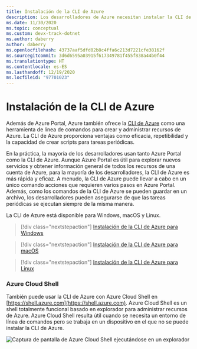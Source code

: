 ```yaml
---
title: Instalación de la CLI de Azure
description: Los desarrolladores de Azure necesitan instalar la CLI de Azure, de modo que en este artículo se describe por qué es necesaria la CLI y desde dónde descargarla e instalarla.
ms.date: 11/30/2020
ms.topic: conceptual
ms.custom: devx-track-dotnet
ms.author: daberry
author: daberry
ms.openlocfilehash: 43737aaf5dfd02b8c4ffa6c213d7221cfe38162f
ms.sourcegitcommit: 3d6d6595a03915f617349781f455f838a44b0f44
ms.translationtype: HT
ms.contentlocale: es-ES
ms.lasthandoff: 12/19/2020
ms.locfileid: "97701023"
---
```

# <a name="install-the-azure-cli"></a>Instalación de la CLI de Azure

Además de Azure Portal, Azure también ofrece la [CLI de Azure](/cli/azure/) como una herramienta de línea de comandos para crear y administrar recursos de Azure. La CLI de Azure proporciona ventajas como eficacia, repetibilidad y la capacidad de crear scripts para tareas periódicas.  

En la práctica, la mayoría de los desarrolladores usan tanto Azure Portal como la CLI de Azure. Aunque Azure Portal es útil para explorar nuevos servicios y obtener información general de todos los recursos de una cuenta de Azure, para la mayoría de los desarrolladores, la CLI de Azure es más rápida y eficaz.  A menudo, la CLI de Azure puede llevar a cabo en un único comando acciones que requieren varios pasos en Azure Portal.  Además, como los comandos de la CLI de Azure se pueden guardar en un archivo, los desarrolladores pueden asegurarse de que las tareas periódicas se ejecutan siempre de la misma manera.

La CLI de Azure está disponible para Windows, macOS y Linux.

> [!div class="nextstepaction"]
> [Instalación de la CLI de Azure para Windows](/cli/azure/install-azure-cli-windows?tabs=azure-cli)

> [!div class="nextstepaction"]
> [Instalación de la CLI de Azure para macOS](/cli/azure/install-azure-cli-macos)

> [!div class="nextstepaction"]
> [Instalación de la CLI de Azure para Linux](/cli/azure/install-azure-cli-linux)

### <a name="azure-cloud-shell"></a>Azure Cloud Shell

También puede usar la CLI de Azure con Azure Cloud Shell en [https://shell.azure.com](https://shell.azure.com).  Azure Cloud Shell es un shell totalmente funcional basado en explorador para administrar recursos de Azure.  Azure Cloud Shell resulta útil cuando se necesita un entorno de línea de comandos pero se trabaja en un dispositivo en el que no se puede instalar la CLI de Azure.

![Captura de pantalla de Azure Cloud Shell ejecutándose en un explorador](media/azure-cloud-shell.png)
